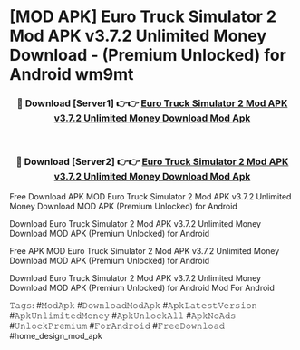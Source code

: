 # [MOD APK] Euro Truck Simulator 2 Mod APK v3.7.2 Unlimited Money Download - (Premium Unlocked) for Android wm9mt



<div align="center">
<h3>🔴 Download [Server1] 👉👉 <a href="https://momento.my/?title=Euro_Truck_Simulator_2_Mod_APK_v3.7.2_Unlimited_Money_Download">Euro Truck Simulator 2 Mod APK v3.7.2 Unlimited Money Download Mod Apk</a></h3><br>

<h3>🔴 Download [Server2] 👉👉 <a href="https://momento.my/?title=Euro_Truck_Simulator_2_Mod_APK_v3.7.2_Unlimited_Money_Download">Euro Truck Simulator 2 Mod APK v3.7.2 Unlimited Money Download Mod Apk</a></h3>
</div>



Free Download APK MOD Euro Truck Simulator 2 Mod APK v3.7.2 Unlimited Money Download MOD APK (Premium Unlocked) for Android

Download Euro Truck Simulator 2 Mod APK v3.7.2 Unlimited Money Download MOD APK (Premium Unlocked) for Android

Free APK MOD Euro Truck Simulator 2 Mod APK v3.7.2 Unlimited Money Download MOD APK (Premium Unlocked) for Android

Download Euro Truck Simulator 2 Mod APK v3.7.2 Unlimited Money Download MOD APK (Premium Unlocked) for Android Mod For Android

𝚃𝚊𝚐𝚜: #𝙼𝚘𝚍𝙰𝚙𝚔 #𝙳𝚘𝚠𝚗𝚕𝚘𝚊𝚍𝙼𝚘𝚍𝙰𝚙𝚔 #𝙰𝚙𝚔𝙻𝚊𝚝𝚎𝚜𝚝𝚅𝚎𝚛𝚜𝚒𝚘𝚗 #𝙰𝚙𝚔𝚄𝚗𝚕𝚒𝚖𝚒𝚝𝚎𝚍𝙼𝚘𝚗𝚎𝚢 #𝙰𝚙𝚔𝚄𝚗𝚕𝚘𝚌𝚔𝙰𝚕𝚕 #𝙰𝚙𝚔𝙽𝚘𝙰𝚍𝚜 #𝚄𝚗𝚕𝚘𝚌𝚔𝙿𝚛𝚎𝚖𝚒𝚞𝚖 #𝙵𝚘𝚛𝙰𝚗𝚍𝚛𝚘𝚒𝚍 #𝙵𝚛𝚎𝚎𝙳𝚘𝚠𝚗𝚕𝚘𝚊𝚍 #home_design_mod_apk
